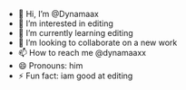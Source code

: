 - 👋 Hi, I’m @Dynamaax
- 👀 I’m interested in editing 
- 🌱 I’m currently learning editing 
- 💞️ I’m looking to collaborate on a new work
- 📫 How to reach me @dynamaaxx
- 😄 Pronouns: him
- ⚡ Fun fact: iam good at editing 

<!---
Dynamaax/Dynamaax is a ✨ special ✨ repository because its `README.md` (this file) appears on your GitHub profile.
You can click the Preview link to take a look at your changes.
--->
